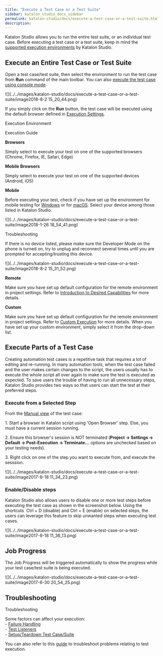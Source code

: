 ```yaml
---
title: "Execute a Test Case or a Test Suite" 
sidebar: katalon_studio_docs_sidebar
permalink: katalon-studio/docs/execute-a-test-case-or-a-test-suite.html 
description: 
---
```

Katalon Studio allows you to run the entire test suite, or an individual test case. Before executing a test case or a test suite, keep in mind the [supported execution environments](/display/KD/Supported+Environments) by Katalon Studio. 

Execute an Entire Test Case or Test Suite
-----------------------------------------

Open a test case/test suite, then select the environment to run the test case from **Run** command of the main toolbar. You can also [execute the test case using console mode](/display/KD/Console+Mode+Execution). 

![](../../images/katalon-studio/docs/execute-a-test-case-or-a-test-suite/image2018-8-2 15_20_44.png)

If you simply click on the **Run** button, the test case will be executed using the default browser defined in [Execution Settings](/display/KD/Execution+Settings).

Execution Environment

Execution Guide

**Browsers**

Simply select to execute your test on one of the supported browsers (Chrome, Firefox, IE, Safari, Edge)

**Mobile Browsers**

Simply select to execute your test on one of the supported devices (Android, iOS)

**Mobile**

Before executing your test, check if you have set up the environment for mobile testing for [Windows](/display/KD/Mobile+on+Windows) or for [macOS](/display/KD/Mobile+on+macOS). Select your device among those listed in Katalon Studio.

![](../../images/katalon-studio/docs/execute-a-test-case-or-a-test-suite/image2018-1-26 18_54_41.png)

Troubleshooting

If there is no device listed, please make sure the Developer Mode on the phone is turned on, try to unplug and reconnect several times until you are prompted for accepting/trusting this device.

![](../../images/katalon-studio/docs/execute-a-test-case-or-a-test-suite/image2018-8-2 15_31_52.png)

**Remote**

Make sure you have set up default configuration for the remote environment in project settings. Refer to [Introduction to Desired Capabilities](/display/KD/Introduction+to+Desired+Capabilities) for more details.

**Custom**

Make sure you have set up default configuration for the remote environment in project settings. Refer to [Custom Execution](https://docs.katalon.com/x/cgFO#ExecutionSettings-CustomExecution) for more details. When you have set up your custom environment, simply select it from the drop-down list.

Execute Parts of a Test Case
----------------------------

Creating automation test cases is a repetitive task that requires a lot of editing and re-running. In many automation tools, when the test case failed and the user makes certain changes to the script, the users usually has to execute the whole script all over again to make sure the test is executed as expected. To save users the trouble of having to run all unnecessary steps, Katalon Studio provides two ways so that users can start the test at their preferred steps.

### Execute from a Selected Step

From the [Manual view](/display/KD/Manual+View) of the test case:

1\. Start a browser in Katalon script using 'Open Browser' step. Else, you must have a current session running.

2. Ensure this browser's session is NOT terminated (**Project -> Settings -> Default -> Post-Execution -> Terminate...** options are unchecked based on your testing needs).

3\. Right click on one of the step you want to execute from, and execute the sesssion.

![](../../images/katalon-studio/docs/execute-a-test-case-or-a-test-suite/image2017-8-18 11_34_23.png)

### Enable/Disable steps

Katalon Studio also allows users to disable one or more test steps before executing the test case as shown in the screenshot below. Using the shortcuts  Ctrl + D (disable) and Ctrl + E (enable) on selected steps, the users can leverage this feature to skip unwanted steps when executing test cases.

![](../../images/katalon-studio/docs/execute-a-test-case-or-a-test-suite/image2017-8-18 11_36_13.png)

Job Progress
------------

The Job Progress will be triggered automatically to show the progress while your test case/test suite is being executed.

![](../../images/katalon-studio/docs/execute-a-test-case-or-a-test-suite/image2017-6-30 20_54_25.png)

Troubleshooting
---------------

Troubleshooting

Some factors can affect your execution:  
\- [Failure Handling](/display/KD/Failure+Handling)  
\- [Test Listeners](/pages/viewpage.action?pageId=5126383)  
\- [Setup/Teardown Test Case/Suite](/pages/viewpage.action?pageId=12419091)

You can also refer to this [guide](/display/KD/Troubleshooting+common+issues+related+to+interacting+with+an+element) to troubleshoot problems relating to test execution.